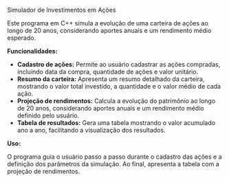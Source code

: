 Simulador de Investimentos em Ações

Este programa em C++ simula a evolução de uma carteira de ações ao longo de 20 anos, considerando aportes anuais e um rendimento médio esperado.

**Funcionalidades:**

* **Cadastro de ações:** Permite ao usuário cadastrar as ações compradas, incluindo data da compra, quantidade de ações e valor unitário.
* **Resumo da carteira:** Apresenta um resumo detalhado da carteira, mostrando o valor total investido, a quantidade e o valor médio de cada ação.
* **Projeção de rendimentos:** Calcula a evolução do patrimônio ao longo de 20 anos, considerando aportes anuais e um rendimento médio definido pelo usuário.
* **Tabela de resultados:** Gera uma tabela mostrando o valor acumulado ano a ano, facilitando a visualização dos resultados.

**Uso:**

O programa guia o usuário passo a passo durante o cadastro das ações e a definição dos parâmetros da simulação. Ao final, apresenta a tabela com a projeção de rendimentos.
